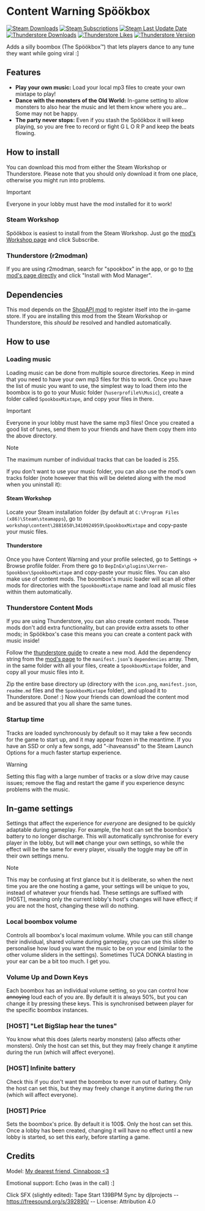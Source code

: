 Content Warning Spöökbox
===

[![Steam Downloads](https://img.shields.io/steam/downloads/3410924959?style=flat-square&logo=steam&label=Downloads)](https://steamcommunity.com/sharedfiles/filedetails/?id=3410924959)
[![Steam Subscriptions](https://img.shields.io/steam/subscriptions/3410924959?style=flat-square&logo=steam&label=Subscriptions)](https://steamcommunity.com/sharedfiles/filedetails/?id=3410924959)
[![Steam Last Update Date](https://img.shields.io/steam/update-date/3410924959?style=flat-square&logo=steam&label=Updated)](https://steamcommunity.com/sharedfiles/filedetails/?id=3410924959)
[![Thunderstore Downloads](https://img.shields.io/thunderstore/dt/Xerren/Spookbox?style=flat-square&logo=thunderstore&label=Downloads)](https://thunderstore.io/c/content-warning/p/Xerren/Spookbox/)
[![Thunderstore Likes](https://img.shields.io/thunderstore/likes/Xerren/Spookbox?style=flat-square&logo=thunderstore&label=Likes)](https://thunderstore.io/c/content-warning/p/Xerren/Spookbox/)
[![Thunderstore Version](https://img.shields.io/thunderstore/v/Xerren/Spookbox?style=flat-square&logo=thunderstore&label=Version)](https://thunderstore.io/c/content-warning/p/Xerren/Spookbox/)

Adds a silly boombox (The Spöökbox™) that lets players dance to any tune they want while going viral :]

## Features
* **Play your own music:** Load your local mp3 files to create your own mixtape to play!
* **Dance with the monsters of the Old World:** In-game setting to allow monsters to also hear the music and let them know where you are... Some may not be happy.
* **The party never stops:** Even if you stash the Spöökbox it will keep playing, so you are free to record or fight G L O R P and keep the beats flowing.


## How to install

You can download this mod from either the Steam Workshop or Thunderstore. Please note that you should only download it from one place, otherwise you might run into problems.

> [!IMPORTANT]
> Everyone in your lobby must have the mod installed for it to work!

### Steam Workshop

Spöökbox is easiest to install from the Steam Workshop. Just go the [mod's Workshop page](https://steamcommunity.com/sharedfiles/filedetails/?id=3410924959) and click Subscribe.

### Thunderstore (r2modman)

If you are using r2modman, search for "spookbox" in the app, or go to [the mod's page directly](https://thunderstore.io/c/content-warning/p/Xerren/Spookbox/) and click "Install with Mod Manager".


## Dependencies

This mod depends on the [ShopAPI mod](https://github.com/Xerren09/ContentWarningShopAPI) to register itself into the in-game store. If you are installing this mod from the Steam Workshop or Thunderstore, this *should be* resolved and handled automatically.


## How to use

### Loading music

Loading music can be done from multiple source directories. Keep in mind that you need to have your own mp3 files for this to work. Once you have the list of music you want to use, the simplest way to load them into the boombox is to go to your Music folder (`%userprofile%\Music`), create a folder called `SpookboxMixtape`, and copy your files in there.

> [!IMPORTANT]
> Everyone in your lobby must have the same mp3 files! Once you created a good list of tunes, send them to your friends and have them copy them into the above directory.

> [!NOTE]
> The maximum number of individual tracks that can be loaded is 255.

If you don't want to use your music folder, you can also use the mod's own tracks folder (note however that this will be deleted along with the mod when you uninstall it):

#### Steam Workshop

Locate your Steam installation folder (by default at `C:\Program Files (x86)\Steam\steamapps`), go to `workshop\content\2881650\3410924959\SpookboxMixtape` and copy-paste your music files.

#### Thunderstore

Once you have Content Warning and your profile selected, go to Settings -> Browse profile folder. From there go to `BepInEx\plugins\Xerren-Spookbox\SpookboxMixtape` and copy-paste your music files. You can also make use of content mods. The boombox's music loader will scan all other mods for directories with the `SpookboxMixtape` name and load all music files within them automatically.

### Thunderstore Content Mods

If you are using Thunderstore, you can also create content mods. These mods don't add extra functionality, but can provide extra assets to other mods; in Spöökbox's case this means you can create a content pack with music inside!

Follow the [thunderstore guide](https://thunderstore.io/c/content-warning/create/docs/) to create a new mod. Add the dependency string from the [mod's page](https://thunderstore.io/c/content-warning/p/Xerren/Spookbox/) to the `manifest.json`'s `dependencies` array. Then, in the same folder with all your files, create a `SpookboxMixtape` folder, and copy all your music files into it.

Zip the entire base directory up (directory with the `icon.png`, `manifest.json`, `readme.md` files and the `SpookboxMixtape` folder), and upload it to Thunderstore. Done! :) Now your friends can download the content mod and be assured that you all share the same tunes.

### Startup time

Tracks are loaded synchronously by default so it may take a few seconds for the game to start up, and it may appear frozen in the meantime. If you have an SSD or only a few songs, add "-ihaveanssd" to the Steam Launch Options for a much faster startup experience.

> [!WARNING]
> Setting this flag with a large number of tracks or a slow drive may cause issues; remove the flag and restart the game if you experience desync problems with the music.


## In-game settings

Settings that affect the experience for *everyone* are designed to be quickly adaptable during gameplay. For example, the host can set the boombox's battery to no longer discharge. This will automatically synchronise for every player in the lobby, but will **not** change your own settings, so while the effect will be the same for every player, visually the toggle may be off in their own settings menu. 

> [!NOTE]
> This may be confusing at first glance but it is deliberate, so when the next time you are the one hosting a game, your settings will be unique to you, instead of whatever your friends had. These settings are suffixed with [HOST], meaning only the current lobby's host's changes will have effect; if you are not the host, changing these will do nothing.

### Local boombox volume

Controls all boombox's local maximum volume. While you can still change their individual, shared volume during gameplay, you can use this slider to personalise how loud you want the music to be on your end (similar to the other volume sliders in the settings). Sometimes TUCA DONKA blasting in your ear can be a bit too much. I get you.

### Volume Up and Down Keys

Each boombox has an individual volume setting, so you can control how ~~annoying~~ loud each of you are. By default it is always 50%, but you can change it by pressing these keys. This is synchronised between player for the specific boombox instances.

### [HOST] "Let BigSlap hear the tunes"

You know what this does (alerts nearby monsters) (also affects other monsters). Only the host can set this, but they may freely change it anytime during the run (which will affect everyone).

### [HOST] Infinite battery

Check this if you don't want the boombox to ever run out of battery. Only the host can set this, but they may freely change it anytime during the run (which will affect everyone).

### [HOST] Price

Sets the boombox's price. By default it is 100$. Only the host can set this. Once a lobby has been created, changing it will have no effect until a new lobby is started, so set this early, before starting a game.


## Credits

Model: [My dearest friend, Cinnaboop <3](https://sketchfab.com/3d-models/content-warning-mod-boombox-a62dd39d143c41d18e68ab55de2cb0ca)

Emotional support: Echo (was in the call) :]

Click SFX (slightly edited): Tape Start 139BPM Sync by djlprojects -- https://freesound.org/s/392890/ -- License: Attribution 4.0
